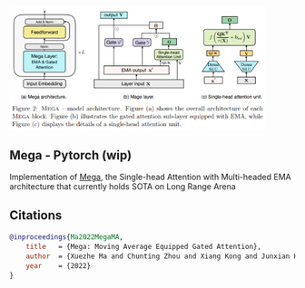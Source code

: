 <img src="./mega.png" width="450px"></img>

## Mega - Pytorch (wip)

Implementation of <a href="https://arxiv.org/abs/2209.10655">Mega</a>, the Single-head Attention with Multi-headed EMA architecture that currently holds SOTA on Long Range Arena

## Citations

```bibtex
@inproceedings{Ma2022MegaMA,
    title   = {Mega: Moving Average Equipped Gated Attention},
    author  = {Xuezhe Ma and Chunting Zhou and Xiang Kong and Junxian He and Liangke Gui and Graham Neubig and Jonathan May and Luke Zettlemoyer},
    year    = {2022}
}
```
